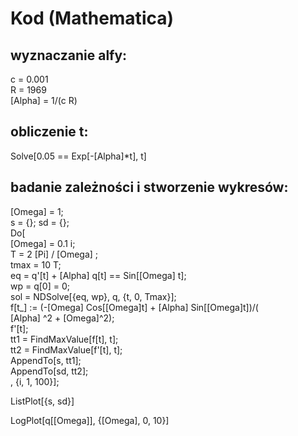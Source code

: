 # Kod (Mathematica)

## wyznaczanie alfy:
c = 0.001<br>
R = 1969<br>
\[Alpha] = 1/(c R)

## obliczenie t:
Solve[0.05 == Exp[-\[Alpha]*t], t]

## badanie zależności i stworzenie wykresów:
\[Omega] = 1;<br>
s = {}; sd = {};<br>
Do[<br>
  \[Omega] = 0.1  i;<br>
  T = 2 \[Pi] / \[Omega] ;<br>
  tmax = 10 T;<br>
  eq = q'[t] + \[Alpha] q[t] == Sin[\[Omega] t];<br>
  wp = q[0] = 0;<br>
  sol = NDSolve[{eq, wp}, q, {t, 0, Tmax}];<br>
  f[t_] := (-\[Omega] Cos[\[Omega]t] + \[Alpha] Sin[\[Omega]t])/(\
\[Alpha] ^2 +  \[Omega]^2);<br>
  f'[t];<br>
  tt1 = FindMaxValue[f[t], t];<br>
  tt2 = FindMaxValue[f'[t], t];<br>
  AppendTo[s, tt1];<br>
  AppendTo[sd, tt2];<br>
  , {i, 1, 100}];<br>

ListPlot[{s, sd}]<br>

LogPlot[q[\[Omega]], {\[Omega], 0, 10}]